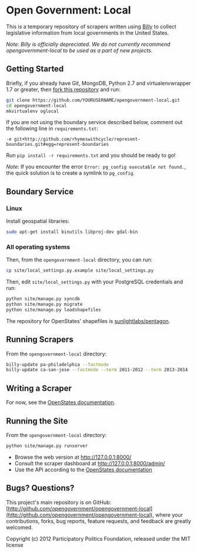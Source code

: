 # Open Government: Local

This is a temporary repository of scrapers written using [Billy](http://billy.readthedocs.org/) to collect legislative information from local governments in the United States.

_Note: Billy is officially depreciated. We do not currently recommend opengovernment-local to be used as a part of new projects._
## Getting Started

Briefly, if you already have Git, MongoDB, Python 2.7 and virtualenvwrapper 1.7 or greater, then [fork this repository](https://github.com/opengovernment/opengovernment-local) and run:

```sh
git clone https://github.com/YOURUSERNAME/opengovernment-local.git
cd opengovernment-local
mkvirtualenv oglocal
```

If you are not using the boundary service described below, comment out the following line in `requirements.txt`:

```
-e git+http://github.com/rhymeswithcycle/represent-boundaries.git#egg=represent-boundaries
```

Run `pip install -r requirements.txt` and you should be ready to go!

*Note:* If you encounter the error `Error: pg_config executable not found.`, the quick solution is to create a symlink to `pg_config`.

## Boundary Service

### Linux

Install geospatial libraries:

```sh
sudo apt-get install binutils libproj-dev gdal-bin
```

### All operating systems

Then, from the `opengovernment-local` directory, you can run:

```sh
cp site/local_settings.py.example site/local_settings.py
```

Then, edit `site/local_settings.py` with your PostgreSQL credentials and run:

```sh
python site/manage.py syncdb
python site/manage.py migrate
python site/manage.py loadshapefiles
```

The repository for OpenStates' shapefiles is [sunlightlabs/pentagon](https://github.com/sunlightlabs/pentagon).

## Running Scrapers

From the `opengovernment-local` directory:

```sh
billy-update pa-philadelphia --fastmode
billy-update ca-san-jose --fastmode --term 2011-2012 --term 2013-2014
```

## Writing a Scraper

For now, see the [OpenStates documentation](http://openstates.org/contributing/).

## Running the Site

From the `opengovernment-local` directory:

```sh
python site/manage.py runserver
```

* Browse the web version at http://127.0.0.1:8000/
* Consult the scraper dashboard at http://127.0.0.1:8000/admin/
* Use the API according to the [OpenStates documentation](http://openstates.org/api/)

## Bugs? Questions?

This project's main repository is on GitHub: [http://github.com/opengovernment/opengovernment-local](http://github.com/opengovernment/opengovernment-local), where your contributions, forks, bug reports, feature requests, and feedback are greatly welcomed.

Copyright (c) 2012 Participatory Politics Foundation, released under the MIT license
